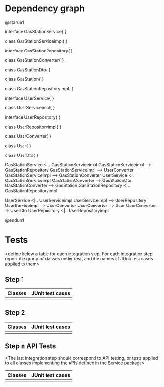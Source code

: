 # Dependency graph 

@staruml

interface GasStationService{ 
}

class GasStationServiceimpl{ 
}

interface GasStationRepository{ 
}

class GasStationConverter{
}

class GasStationDto{
}

class GasStation{
}

class GasStationRepositoryimpl{
}

interface UserService{ 
}

class UserServiceimpl{ 
}

interface UserRepository{ 
}

class UserRepositoryimpl{
}

class UserConverter{
}

class User{
}

class UserDto{
}


GasStationService <|.. GasStationServiceimpl 
GasStationServiceimpl --> GasStationRepository 
GasStationServiceimpl --> UserConverter 
GasStationServiceimpl --> GasStationConverter
UserService <.. GasStationServiceimpl
GasStationConverter --> GasStationDto
GasStationConverter --> GasStation
GasStationRepository <|.. GasStationRepositoryimpl


UserService <|.. UserServiceimpl 
UserServiceimpl --> UserRepository
UserServiceimpl --> UserConverter
UserConverter --> User
UserConverter --> UserDto
UserRepository <|.. UserRepositoryimpl

@enduml


#  Tests

   <define below a table for each integration step. For each integration step report the group of classes under test, and the names of
     JUnit test cases applied to them>

## Step 1
| Classes  | JUnit test cases |
|--|--|
|||


## Step 2
| Classes  | JUnit test cases |
|--|--|
|||


## Step n API Tests

   <The last integration step  should correspond to API testing, or tests applied to all classes implementing the APIs defined in the Service package>

| Classes  | JUnit test cases |
|--|--|
|||

